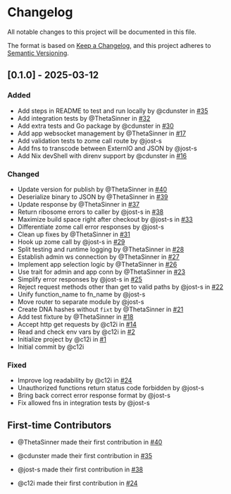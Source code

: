 # Changelog

All notable changes to this project will be documented in this file.

The format is based on [Keep a Changelog](https://keepachangelog.com/en/1.0.0/),
and this project adheres to [Semantic Versioning](https://semver.org/spec/v2.0.0.html).

## [0.1.0] - 2025-03-12

### Added

- Add steps in README to test and run locally by @cdunster in [#35](https://github.com/holochain/hc-http-gw/pull/35)
- Add integration tests by @ThetaSinner in [#32](https://github.com/holochain/hc-http-gw/pull/32)
- Add extra tests and Go package by @cdunster in [#30](https://github.com/holochain/hc-http-gw/pull/30)
- Add app websocket management by @ThetaSinner in [#17](https://github.com/holochain/hc-http-gw/pull/17)
- Add validation tests to zome call route by @jost-s
- Add fns to transcode between ExternIO and JSON by @jost-s
- Add Nix devShell with direnv support by @cdunster in [#16](https://github.com/holochain/hc-http-gw/pull/16)

### Changed

- Update version for publish by @ThetaSinner in [#40](https://github.com/holochain/hc-http-gw/pull/40)
- Deserialize binary to JSON by @ThetaSinner in [#39](https://github.com/holochain/hc-http-gw/pull/39)
- Update response by @ThetaSinner in [#37](https://github.com/holochain/hc-http-gw/pull/37)
- Return ribosome errors to caller by @jost-s in [#38](https://github.com/holochain/hc-http-gw/pull/38)
- Maximize build space right after checkout by @jost-s in [#33](https://github.com/holochain/hc-http-gw/pull/33)
- Differentiate zome call error responses by @jost-s
- Clean up fixes by @ThetaSinner in [#31](https://github.com/holochain/hc-http-gw/pull/31)
- Hook up zome call by @jost-s in [#29](https://github.com/holochain/hc-http-gw/pull/29)
- Split testing and runtime logging by @ThetaSinner in [#28](https://github.com/holochain/hc-http-gw/pull/28)
- Establish admin ws connection by @ThetaSinner in [#27](https://github.com/holochain/hc-http-gw/pull/27)
- Implement app selection logic by @ThetaSinner in [#26](https://github.com/holochain/hc-http-gw/pull/26)
- Use trait for admin and app conn by @ThetaSinner in [#23](https://github.com/holochain/hc-http-gw/pull/23)
- Simplify error responses by @jost-s in [#25](https://github.com/holochain/hc-http-gw/pull/25)
- Reject request methods other than get to valid paths by @jost-s in [#22](https://github.com/holochain/hc-http-gw/pull/22)
- Unify function_name to fn_name by @jost-s
- Move router to separate module by @jost-s
- Create DNA hashes without `fixt` by @ThetaSinner in [#21](https://github.com/holochain/hc-http-gw/pull/21)
- Add test fixture by @ThetaSinner in [#18](https://github.com/holochain/hc-http-gw/pull/18)
- Accept http get requests by @c12i in [#14](https://github.com/holochain/hc-http-gw/pull/14)
- Read and check env vars by @c12i in [#2](https://github.com/holochain/hc-http-gw/pull/2)
- Initialize project by @c12i in [#1](https://github.com/holochain/hc-http-gw/pull/1)
- Initial commit by @c12i

### Fixed

- Improve log readability by @c12i in [#24](https://github.com/holochain/hc-http-gw/pull/24)
- Unauthorized functions return status code forbidden by @jost-s
- Bring back correct error response format by @jost-s
- Fix allowed fns in integration tests by @jost-s

## First-time Contributors

* @ThetaSinner made their first contribution in [#40](https://github.com/holochain/hc-http-gw/pull/40)

* @cdunster made their first contribution in [#35](https://github.com/holochain/hc-http-gw/pull/35)

* @jost-s made their first contribution in [#38](https://github.com/holochain/hc-http-gw/pull/38)

* @c12i made their first contribution in [#24](https://github.com/holochain/hc-http-gw/pull/24)


<!-- generated by git-cliff -->
